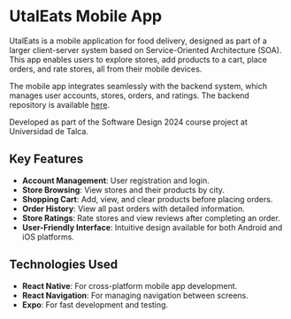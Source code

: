# UtalEats Mobile App

UtalEats is a mobile application for food delivery, designed as part of a larger client-server system based on Service-Oriented Architecture (SOA). This app enables users to explore stores, add products to a cart, place orders, and rate stores, all from their mobile devices.

The mobile app integrates seamlessly with the backend system, which manages user accounts, stores, orders, and ratings. The backend repository is available [here](https://github.com/fraco-oxza/utalEats.git).

Developed as part of the Software Design 2024 course project at Universidad de Talca.

## Key Features

- **Account Management**: User registration and login.
- **Store Browsing**: View stores and their products by city.
- **Shopping Cart**: Add, view, and clear products before placing orders.
- **Order History**: View all past orders with detailed information.
- **Store Ratings**: Rate stores and view reviews after completing an order.
- **User-Friendly Interface**: Intuitive design available for both Android and iOS platforms.

## Technologies Used

- **React Native**: For cross-platform mobile app development.
- **React Navigation**: For managing navigation between screens.
- **Expo**: For fast development and testing.
